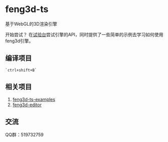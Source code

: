 # feng3d-ts
基于WebGL的3D渲染引擎

开始尝试？ 在[试验台](http://h5.feng3d.com/examples/index.html)尝试引擎的API，同时提供了一些简单的示例去学习如何使用feng3d引擎。

## 编译项目

    `ctrl+shift+B`

## 相关项目

1. [feng3d-ts-examples](https://github.com/feng3dTS/feng3d-ts-examples)
1. [feng3d-editor](https://github.com/feng3dTS/feng3d-editor)

## 交流
QQ群：519732759